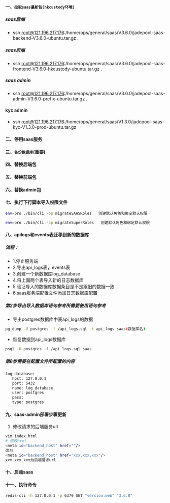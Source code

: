 #### 一、`拉取saas最新包(hkcustody环境)`
##### saas后端
- ssh root@121.196.217.176:/home/ops/general/saas/V3.6.0/jadepool-saas-backend-V3.6.0-ubuntu.tar.gz .
##### saas前端
- ssh root@121.196.217.176:/home/ops/general/saas/V3.6.0/jadepool-saas-frontend-V3.6.0-hkcustody-ubuntu.tar.gz .
##### saas admin
- ssh root@121.196.217.176:/home/ops/general/saas/V3.6.0/jadepool-saas-admin-V3.6.0-prefix-ubuntu.tar.gz .
####  kyc admin
- ssh root@121.196.217.176:/home/ops/general/saas/V1.3.0/jadepool-saas-kyc-V1.3.0-prod-ubuntu.tar.gz
#### 二、停用saas服务
#### 三、`备份数据库`(重要)
#### 四、替换后端包
#### 五、替换前端包
#### 六、替换admin包
#### 七、执行下行脚本导入权限文件
```bash
env=pro ./bin/cli -op migrateSAASRoles   创建默认角色和绑定默认权限
```
```bash
env=pro ./bin/cli -op migrateSuperRoles   创建默认角色和绑定默认权限
```
#### 八、apilogs和events表迁移到新的数据库
##### 流程：

- 1.停止服务端
- 2.导出api_logs表，events表
- 3.创建一个新数据库log_database
- 4.将上面两个表导入新的日志数据库
- 5.验证导入的数据库数据条目是不是跟旧的数据一致
- 6.saas服务端配置文件添加日志数据库配置

##### 第2步导出导入数据库语句参考所需要使用语句参考
- 导出postgres数据库中表api_logs的数据
```bash
pg_dump -U postgres -f /api_logs.sql -t api_logs saas(数据库名)
```
- 恢复数据到api_logs数据库
```bash
psql -U postgres -f /api_logs.sql saas
```
##### 第6步需要在配置文件所配置的内容
```bash
log_database:
   host: 127.0.0.1
   port: 5432
   name: log_database
   user: postgres
   pass: 
   type: postgres
 ````

 #### 九、saas-admin部署步骤更新

1. 修改请求的后端服务url
```bash
vim index.html
# 修改href
<meta id="backend_host" href=""/>
改为
<meta id="backend_host" href="xxx.xxx.xxx"/>
xxx.xxx.xxx为后端请求url
```

#### 十、启动saas
#### 十一、执行命令
 ```bash
 redis-cli -h 127.0.0.1 -p 6379 SET "version:web" "3.6.0"
 ```
